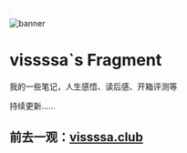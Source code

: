 <img src="https://vissssa-imgs-1252712312.cos.ap-shanghai.myqcloud.com/hexo/%E5%A4%B4%E5%83%8F.jpg" align=center style="zoom: 10%;border-radius:50%" />

![banner](https://vissssa-imgs-1252712312.cos.ap-shanghai.myqcloud.com/wallpapers/%E5%A3%81%E7%BA%B8-min.jpg)

# vissssa`s Fragment
我的一些笔记，人生感悟、读后感、开箱评测等 

持续更新......


## 前去一观：[vissssa.club](http://vissssa.club)
